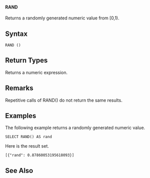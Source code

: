#### <a name="bk_rand"></a> RAND
 Returns a randomly generated numeric value from [0,1).
 
## Syntax
  
```  
RAND ()  
```  

## Return Types

  Returns a numeric expression.

## Remarks

  Repetitive calls of RAND() do not return the same results.

## Examples
  
  The following example returns a randomly generated numeric value.
  
```  
SELECT RAND() AS rand 
```  
  
 Here is the result set.  
  
```  
[{"rand": 0.87860053195618093}]  
``` 

## See Also
